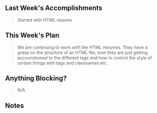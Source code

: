 ## Last Week's Accomplishments

> Started with HTML resume

## This Week's Plan

> We are continuing to work with the HTML resumes. They have a grasp on the structure of an HTML file, now they are just getting accounstomed to the different tags and how to control the style of certain things with tags and classnames etc. 

## Anything Blocking?

> N/A

## Notes

> 
